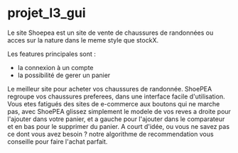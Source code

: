 # projet_l3_gui



Le site Shoepea est un site de vente de chaussures de randonnées ou acces sur la nature dans le meme style que stockX. 

Les features principales sont : 
- la connexion à un compte
- la possibilité de gerer un panier


Le meilleur site pour acheter vos chaussures de randonnée. 
ShoePEA regroupe vos chaussures preferees, dans une interface facile d'utilisation. 
Vous etes fatigués des sites de e-commerce aux boutons qui ne marche pas, avec ShoePEA glissez simplement le modele de vos reves a droite pour l'ajouter dans votre panier, et a gauche pour l'ajouter dans le comparateur et en bas pour le supprimer du panier.
A court d'idée, ou vous ne savez pas ce dont vous avez besoin ? notre algorithme de recommendation vous conseille pour faire l'achat parfait. 
